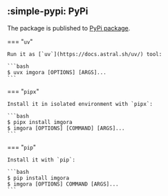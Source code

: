 ## :simple-pypi: PyPi


The package is published to [PyPi package](https://pypi.org/project/imgora/).

=== "`uv`"

    Run it as [`uv`](https://docs.astral.sh/uv/) tool:

    ```bash
    $ uvx imgora [OPTIONS] [ARGS]...
    ```

=== "`pipx`"

    Install it in isolated environment with `pipx`:

    ```bash
    $ pipx install imgora
    $ imgora [OPTIONS] [COMMAND] [ARGS]...
    ```

=== "`pip`"

    Install it with `pip`:

    ```bash
    $ pip install imgora
    $ imgora [OPTIONS] COMMAND [ARGS]...
    ```
